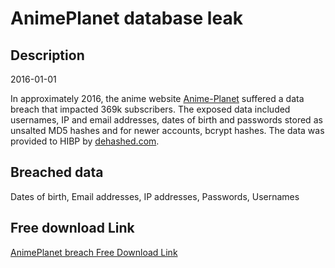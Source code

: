 # AnimePlanet database leak

## Description

2016-01-01

In approximately 2016, the anime website <a href="https://www.anime-planet.com/" target="_blank" rel="noopener">Anime-Planet</a> suffered a data breach that impacted 369k subscribers. The exposed data included usernames, IP and email addresses, dates of birth and passwords stored as unsalted MD5 hashes and for newer accounts, bcrypt hashes. The data was provided to HIBP by <a href="https://dehashed.com/" target="_blank" rel="noopener">dehashed.com</a>.

## Breached data

Dates of birth, Email addresses, IP addresses, Passwords, Usernames

## Free download Link

[AnimePlanet breach Free Download Link](https://tinyurl.com/2b2k277t)